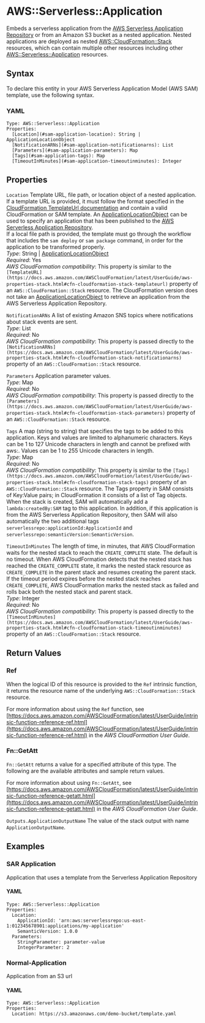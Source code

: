 # AWS::Serverless::Application<a name="sam-resource-application"></a>

Embeds a serverless application from the [AWS Serverless Application Repository](https://serverlessrepo.aws.amazon.com/applications) or from an Amazon S3 bucket as a nested application\. Nested applications are deployed as nested [AWS::CloudFormation::Stack](https://docs.aws.amazon.com/AWSCloudFormation/latest/UserGuide/aws-resource-cloudformation-stack.html) resources, which can contain multiple other resources including other [AWS::Serverless::Application](#sam-resource-application) resources\.

## Syntax<a name="sam-resource-application-syntax"></a>

To declare this entity in your AWS Serverless Application Model \(AWS SAM\) template, use the following syntax\.

### YAML<a name="sam-resource-application-syntax.yaml"></a>

```
Type: AWS::Serverless::Application
Properties:
  [Location](#sam-application-location): String | ApplicationLocationObject
  [NotificationARNs](#sam-application-notificationarns): List
  [Parameters](#sam-application-parameters): Map
  [Tags](#sam-application-tags): Map
  [TimeoutInMinutes](#sam-application-timeoutinminutes): Integer
```

## Properties<a name="sam-resource-application-properties"></a>

 `Location`   <a name="sam-application-location"></a>
Template URL, file path, or location object of a nested application\.  
If a template URL is provided, it must follow the format specified in the [CloudFormation TemplateUrl documentation](https://docs.aws.amazon.com/AWSCloudFormation/latest/UserGuide/aws-properties-stack.html#cfn-cloudformation-stack-templateurl) and contain a valid CloudFormation or SAM template\. An [ApplicationLocationObject](sam-property-application-applicationlocationobject.md) can be used to specify an application that has been published to the [AWS Serverless Application Repository](https://docs.aws.amazon.com/serverlessrepo/latest/devguide/what-is-serverlessrepo.html)\.  
If a local file path is provided, the template must go through the workflow that includes the `sam deploy` or `sam package` command, in order for the application to be transformed properly\.  
*Type*: String \| [ApplicationLocationObject](sam-property-application-applicationlocationobject.md)  
*Required*: Yes  
*AWS CloudFormation compatibility*: This property is similar to the `[TemplateURL](https://docs.aws.amazon.com/AWSCloudFormation/latest/UserGuide/aws-properties-stack.html#cfn-cloudformation-stack-templateurl)` property of an `AWS::CloudFormation::Stack` resource\. The CloudFormation version does not take an [ApplicationLocationObject](sam-property-application-applicationlocationobject.md) to retrieve an application from the AWS Serverless Application Repository\.

 `NotificationARNs`   <a name="sam-application-notificationarns"></a>
A list of existing Amazon SNS topics where notifications about stack events are sent\.  
*Type*: List  
*Required*: No  
*AWS CloudFormation compatibility*: This property is passed directly to the `[NotificationARNs](https://docs.aws.amazon.com/AWSCloudFormation/latest/UserGuide/aws-properties-stack.html#cfn-cloudformation-stack-notificationarns)` property of an `AWS::CloudFormation::Stack` resource\.

 `Parameters`   <a name="sam-application-parameters"></a>
Application parameter values\.  
*Type*: Map  
*Required*: No  
*AWS CloudFormation compatibility*: This property is passed directly to the `[Parameters](https://docs.aws.amazon.com/AWSCloudFormation/latest/UserGuide/aws-properties-stack.html#cfn-cloudformation-stack-parameters)` property of an `AWS::CloudFormation::Stack` resource\.

 `Tags`   <a name="sam-application-tags"></a>
A map \(string to string\) that specifies the tags to be added to this application\. Keys and values are limited to alphanumeric characters\. Keys can be 1 to 127 Unicode characters in length and cannot be prefixed with aws:\. Values can be 1 to 255 Unicode characters in length\.  
*Type*: Map  
*Required*: No  
*AWS CloudFormation compatibility*: This property is similar to the `[Tags](https://docs.aws.amazon.com/AWSCloudFormation/latest/UserGuide/aws-properties-stack.html#cfn-cloudformation-stack-tags)` property of an `AWS::CloudFormation::Stack` resource\. The Tags property in SAM consists of Key:Value pairs; in CloudFormation it consists of a list of Tag objects\. When the stack is created, SAM will automatically add a `lambda:createdBy:SAM` tag to this application\. In addition, if this application is from the AWS Serverless Application Repository, then SAM will also automatically the two additional tags `serverlessrepo:applicationId:ApplicationId` and `serverlessrepo:semanticVersion:SemanticVersion`\.

 `TimeoutInMinutes`   <a name="sam-application-timeoutinminutes"></a>
The length of time, in minutes, that AWS CloudFormation waits for the nested stack to reach the `CREATE_COMPLETE` state\. The default is no timeout\. When AWS CloudFormation detects that the nested stack has reached the `CREATE_COMPLETE` state, it marks the nested stack resource as `CREATE_COMPLETE` in the parent stack and resumes creating the parent stack\. If the timeout period expires before the nested stack reaches `CREATE_COMPLETE`, AWS CloudFormation marks the nested stack as failed and rolls back both the nested stack and parent stack\.  
*Type*: Integer  
*Required*: No  
*AWS CloudFormation compatibility*: This property is passed directly to the `[TimeoutInMinutes](https://docs.aws.amazon.com/AWSCloudFormation/latest/UserGuide/aws-properties-stack.html#cfn-cloudformation-stack-timeoutinminutes)` property of an `AWS::CloudFormation::Stack` resource\.

## Return Values<a name="sam-resource-application-return-values"></a>

### Ref<a name="sam-resource-application-return-values-ref"></a>

When the logical ID of this resource is provided to the `Ref` intrinsic function, it returns the resource name of the underlying `AWS::CloudFormation::Stack` resource\.

For more information about using the `Ref` function, see [https://docs.aws.amazon.com/AWSCloudFormation/latest/UserGuide/intrinsic-function-reference-ref.html](https://docs.aws.amazon.com/AWSCloudFormation/latest/UserGuide/intrinsic-function-reference-ref.html) in the *AWS CloudFormation User Guide*\. 

### Fn::GetAtt<a name="sam-resource-application-return-values-fn--getatt"></a>

`Fn::GetAtt` returns a value for a specified attribute of this type\. The following are the available attributes and sample return values\. 

For more information about using `Fn::GetAtt`, see [https://docs.aws.amazon.com/AWSCloudFormation/latest/UserGuide/intrinsic-function-reference-getatt.html](https://docs.aws.amazon.com/AWSCloudFormation/latest/UserGuide/intrinsic-function-reference-getatt.html) in the *AWS CloudFormation User Guide*\. 

`Outputs.ApplicationOutputName`  <a name="Outputs.ApplicationOutputName-fn::getatt"></a>
The value of the stack output with name `ApplicationOutputName`\.

## Examples<a name="sam-resource-application--examples"></a>

### SAR Application<a name="sam-resource-application--examples--sar-application"></a>

Application that uses a template from the Serverless Application Repository

#### YAML<a name="sam-resource-application--examples--sar-application--yaml"></a>

```
Type: AWS::Serverless::Application
Properties:
  Location:
    ApplicationId: 'arn:aws:serverlessrepo:us-east-1:012345678901:applications/my-application'
    SemanticVersion: 1.0.0
  Parameters:
    StringParameter: parameter-value
    IntegerParameter: 2
```

### Normal\-Application<a name="sam-resource-application--examples--normal-application"></a>

Application from an S3 url

#### YAML<a name="sam-resource-application--examples--normal-application--yaml"></a>

```
Type: AWS::Serverless::Application
Properties:
  Location: https://s3.amazonaws.com/demo-bucket/template.yaml
```